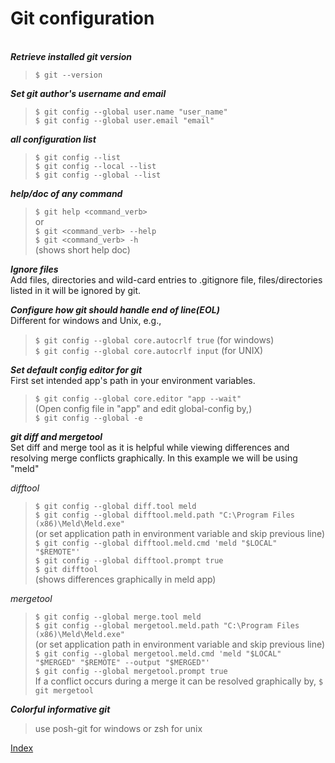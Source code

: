 # Git configuration

\
_**Retrieve installed git version**_  
>`$ git --version`  

_**Set git author's username and email**_  
>`$ git config --global user.name "user_name"`  
>`$ git config --global user.email "email"`  

_**all configuration list**_  
>`$ git config --list`  
>`$ git config --local --list`  
>`$ git config --global --list`  


_**help/doc of any command**_  
>`$ git help <command_verb>`  
or  
>`$ git <command_verb> --help`  
>`$ git <command_verb> -h`  
(shows short help doc)  
> 

_**Ignore files**_  
Add files, directories and wild-card entries to .gitignore file, files/directories listed in it will be ignored by git.  

_**Configure how git should handle end of line(EOL)**_  
Different for windows and Unix, e.g.,
> `$ git config --global core.autocrlf true` (for windows)  
> `$ git config --global core.autocrlf input` (for UNIX)  

_**Set default config editor for git**_  
First set intended app's path in your environment variables.  
> `$ git config --global core.editor "app --wait"`  
(Open config file in "app" and edit global-config by,)  
> `$ git config --global -e`

_**git diff and mergetool**_  
Set diff and merge tool as it is helpful while viewing differences and resolving merge conflicts graphically.  In this example we will be using "meld"   

_difftool_
> `$ git config --global diff.tool meld`  
> `$ git config --global difftool.meld.path "C:\Program Files (x86)\Meld\Meld.exe"`  
(or set application path in environment variable and skip previous line)  
> `$ git config --global difftool.meld.cmd 'meld "$LOCAL" "$REMOTE"'`  
> `$ git config --global difftool.prompt true`  
> `$ git difftool`  
(shows differences graphically in meld app)

_mergetool_
> `$ git config --global merge.tool meld`  
> `$ git config --global mergetool.meld.path "C:\Program Files (x86)\Meld\Meld.exe"`  
(or set application path in environment variable and skip previous line)  
> `$ git config --global mergetool.meld.cmd 'meld "$LOCAL" "$MERGED" "$REMOTE" --output "$MERGED"'`  
> `$ git config --global mergetool.prompt true`  
If a conflict occurs during a merge it can be resolved graphically by, 
> `$ git mergetool`  

_**Colorful informative git**_  
>use posh-git for windows or zsh for unix


[Index][index]

[index]: ../index.md
